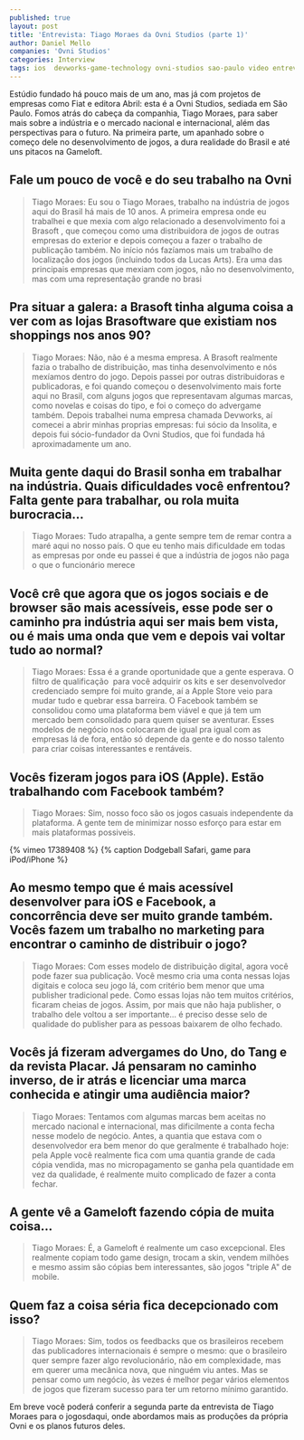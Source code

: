 ```yaml
---
published: true
layout: post
title: 'Entrevista: Tiago Moraes da Ovni Studios (parte 1)'
author: Daniel Mello
companies: 'Ovni Studios'
categories: Interview
tags: ios  devworks-game-technology ovni-studios sao-paulo video entrevista
---
```

Estúdio fundado há pouco mais de um ano, mas já com projetos de empresas como Fiat e editora Abril: esta é a Ovni Studios, sediada em São Paulo. Fomos atrás do cabeça da companhia, Tiago Moraes, para saber mais sobre a indústria e o mercado nacional e internacional, além das perspectivas para o futuro. Na primeira parte, um apanhado sobre o começo dele no desenvolvimento de jogos, a dura realidade do Brasil e até uns pitacos na Gameloft.

## Fale um pouco de você e do seu trabalho na Ovni
> Tiago Moraes: Eu sou o Tiago Moraes, trabalho na indústria de jogos aqui do Brasil há mais de 10 anos. A primeira empresa onde eu trabalhei e que mexia com algo relacionado a desenvolvimento foi a Brasoft , que começou como uma distribuidora de jogos de outras empresas do exterior e depois começou a fazer o trabalho de publicação também. No início nós fazíamos mais um trabalho de localização dos jogos (incluindo todos da Lucas Arts). Era uma das principais empresas que mexiam com jogos, não no desenvolvimento, mas com uma representação grande no brasi

## Pra situar a galera: a Brasoft tinha alguma coisa a ver com as lojas Brasoftware que existiam nos shoppings nos anos 90?
> Tiago Moraes: Não, não é a mesma empresa. A Brasoft realmente fazia o trabalho de distribuição, mas tinha desenvolvimento e nós mexíamos dentro do jogo. Depois passei por outras distribuidoras e publicadoras, e foi quando começou o desenvolvimento mais forte aqui no Brasil, com alguns jogos que representavam algumas marcas, como novelas e coisas do tipo, e foi o começo do advergame também. Depois trabalhei numa empresa chamada Devworks, aí comecei a abrir minhas proprias empresas: fui sócio da Insolita, e depois fui sócio-fundador da Ovni Studios, que foi fundada há aproximadamente um ano.

## Muita gente daqui do Brasil sonha em trabalhar na indústria. Quais dificuldades você enfrentou? Falta gente para trabalhar, ou rola muita burocracia...
> Tiago Moraes: Tudo atrapalha, a gente sempre tem de remar contra a maré aqui no nosso país. O que eu tenho mais dificuldade em todas as empresas por onde eu passei é que a indústria de jogos não paga o que o funcionário merece

## Você crê que agora que os jogos sociais e de browser são mais acessíveis, esse pode ser o caminho pra indústria aqui ser mais bem vista, ou é mais uma onda que vem e depois vai voltar tudo ao normal?
> Tiago Moraes: Essa é a grande oportunidade que a gente esperava. O filtro de qualificação  para você adquirir os kits e ser desenvolvedor credenciado sempre foi muito grande, aí a Apple Store veio para mudar tudo e quebrar essa barreira. O Facebook também se consolidou como uma plataforma bem viável e que já tem um mercado bem consolidado para quem quiser se aventurar. Esses modelos de negócio nos colocaram de igual pra igual com as empresas lá de fora, então só depende da gente e do nosso talento para criar coisas interessantes e rentáveis.

## Vocês fizeram jogos para iOS (Apple). Estão trabalhando com Facebook também?
> Tiago Moraes: Sim, nosso foco são os jogos casuais independente da plataforma. A gente tem de minimizar nosso esforço para estar em mais plataformas possiveis.

{% vimeo 17389408 %}
{% caption Dodgeball Safari, game para iPod/iPhone %}

## Ao mesmo tempo que é mais acessível desenvolver para iOS e Facebook, a concorrência deve ser muito grande também. Vocês fazem um trabalho no marketing para encontrar o caminho de distribuir o jogo?
> Tiago Moraes: Com esses modelo de distribuição digital, agora você pode fazer sua publicação. Você mesmo cria uma conta nessas lojas digitais e coloca seu jogo lá, com critério bem menor que uma publisher tradicional pede. Como essas lojas não tem muitos critérios, ficaram cheias de jogos. Assim, por mais que não haja publisher, o trabalho dele voltou a ser importante... é preciso desse selo de qualidade do publisher para as pessoas baixarem de olho fechado.

## Vocês já fizeram advergames do Uno, do Tang e da revista Placar. Já pensaram no caminho inverso, de ir atrás e licenciar uma marca conhecida e atingir uma audiência maior?
> Tiago Moraes: Tentamos com algumas marcas bem aceitas no mercado nacional e internacional, mas dificilmente a conta fecha nesse modelo de negócio. Antes, a quantia que estava com o desenvolvedor era bem menor do que geralmente é trabalhado hoje: pela Apple você realmente fica com uma quantia grande de cada cópia vendida, mas no micropagamento se ganha pela quantidade em vez da qualidade, é realmente muito complicado de fazer a conta fechar.

## A gente vê a Gameloft fazendo cópia de muita coisa...
> Tiago Moraes: É, a Gameloft é realmente um caso excepcional. Eles realmente copiam todo game design, trocam a skin, vendem milhões e mesmo assim são cópias bem interessantes, são jogos &quot;triple A&quot; de mobile.

## Quem faz a coisa séria fica decepcionado com isso?
> Tiago Moraes: Sim, todos os feedbacks que os brasileiros recebem das publicadores internacionais é sempre o mesmo: que o brasileiro quer sempre fazer algo revolucionário, não em complexidade, mas em querer uma mecânica nova, que ninguém viu antes. Mas se pensar como um negócio, às vezes é melhor pegar vários elementos de jogos que fizeram sucesso para ter um retorno mínimo garantido.


Em breve você poderá conferir a segunda parte da entrevista de Tiago Moraes para o jogosdaqui, onde abordamos mais as produções da própria Ovni e os planos futuros deles.